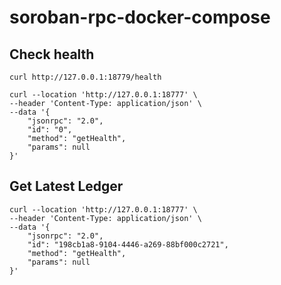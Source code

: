 # soroban-rpc-docker-compose

## Check health

```
curl http://127.0.0.1:18779/health
```

```
curl --location 'http://127.0.0.1:18777' \
--header 'Content-Type: application/json' \
--data '{
    "jsonrpc": "2.0",
    "id": "0",
    "method": "getHealth",
    "params": null
}'
```

## Get Latest Ledger

```
curl --location 'http://127.0.0.1:18777' \
--header 'Content-Type: application/json' \
--data '{
    "jsonrpc": "2.0",
    "id": "198cb1a8-9104-4446-a269-88bf000c2721",
    "method": "getHealth",
    "params": null
}'
```
